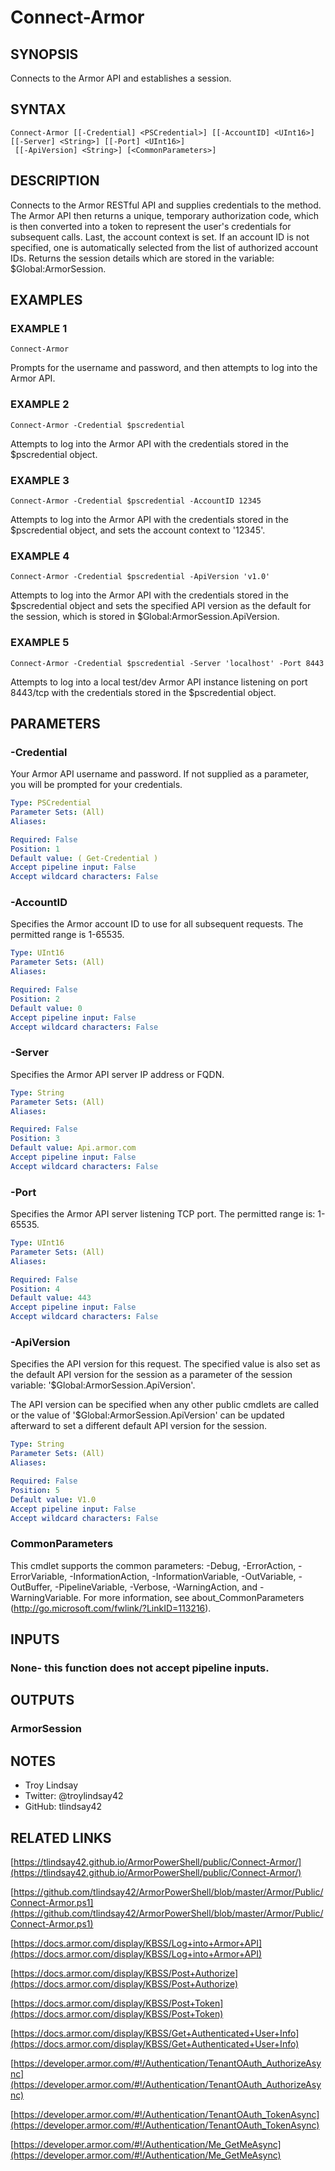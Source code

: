 # Connect-Armor

## SYNOPSIS
Connects to the Armor API and establishes a session.

## SYNTAX

```
Connect-Armor [[-Credential] <PSCredential>] [[-AccountID] <UInt16>] [[-Server] <String>] [[-Port] <UInt16>]
 [[-ApiVersion] <String>] [<CommonParameters>]
```

## DESCRIPTION
Connects to the Armor RESTful API and supplies credentials to the method.
The
Armor API then returns a unique, temporary authorization code, which is then
converted into a token to represent the user's credentials for subsequent
calls.
Last, the account context is set.
If an account ID is not specified,
one is automatically selected from the list of authorized account IDs.
Returns
the session details which are stored in the variable: $Global:ArmorSession.

## EXAMPLES

### EXAMPLE 1
```
Connect-Armor
```

Prompts for the username and password, and then attempts to log into the Armor
API.

### EXAMPLE 2
```
Connect-Armor -Credential $pscredential
```

Attempts to log into the Armor API with the credentials stored in the
$pscredential object.

### EXAMPLE 3
```
Connect-Armor -Credential $pscredential -AccountID 12345
```

Attempts to log into the Armor API with the credentials stored in the
$pscredential object, and sets the account context to '12345'.

### EXAMPLE 4
```
Connect-Armor -Credential $pscredential -ApiVersion 'v1.0'
```

Attempts to log into the Armor API with the credentials stored in the $pscredential object and sets the specified API version as the default for the session, which is stored in $Global:ArmorSession.ApiVersion.

### EXAMPLE 5
```
Connect-Armor -Credential $pscredential -Server 'localhost' -Port 8443
```

Attempts to log into a local test/dev Armor API instance listening on port
8443/tcp with the credentials stored in the $pscredential object.

## PARAMETERS

### -Credential
Your Armor API username and password.
If not supplied as a parameter, you will
be prompted for your credentials.

```yaml
Type: PSCredential
Parameter Sets: (All)
Aliases:

Required: False
Position: 1
Default value: ( Get-Credential )
Accept pipeline input: False
Accept wildcard characters: False
```

### -AccountID
Specifies the Armor account ID to use for all subsequent requests.
The
permitted range is 1-65535.

```yaml
Type: UInt16
Parameter Sets: (All)
Aliases:

Required: False
Position: 2
Default value: 0
Accept pipeline input: False
Accept wildcard characters: False
```

### -Server
Specifies the Armor API server IP address or FQDN.

```yaml
Type: String
Parameter Sets: (All)
Aliases:

Required: False
Position: 3
Default value: Api.armor.com
Accept pipeline input: False
Accept wildcard characters: False
```

### -Port
Specifies the Armor API server listening TCP port.
The permitted range is:
1-65535.

```yaml
Type: UInt16
Parameter Sets: (All)
Aliases:

Required: False
Position: 4
Default value: 443
Accept pipeline input: False
Accept wildcard characters: False
```

### -ApiVersion
Specifies the API version for this request.
The specified value is also set as
the default API version for the session as a parameter of the session variable:
'$Global:ArmorSession.ApiVersion'.

The API version can be specified when any other public cmdlets are called or
the value of '$Global:ArmorSession.ApiVersion' can be updated afterward to set
a different default API version for the session.

```yaml
Type: String
Parameter Sets: (All)
Aliases:

Required: False
Position: 5
Default value: V1.0
Accept pipeline input: False
Accept wildcard characters: False
```

### CommonParameters
This cmdlet supports the common parameters: -Debug, -ErrorAction, -ErrorVariable, -InformationAction, -InformationVariable, -OutVariable, -OutBuffer, -PipelineVariable, -Verbose, -WarningAction, and -WarningVariable.
For more information, see about_CommonParameters (http://go.microsoft.com/fwlink/?LinkID=113216).

## INPUTS

### None- this function does not accept pipeline inputs.

## OUTPUTS

### ArmorSession

## NOTES
- Troy Lindsay
- Twitter: @troylindsay42
- GitHub: tlindsay42

## RELATED LINKS

[https://tlindsay42.github.io/ArmorPowerShell/public/Connect-Armor/](https://tlindsay42.github.io/ArmorPowerShell/public/Connect-Armor/)

[https://github.com/tlindsay42/ArmorPowerShell/blob/master/Armor/Public/Connect-Armor.ps1](https://github.com/tlindsay42/ArmorPowerShell/blob/master/Armor/Public/Connect-Armor.ps1)

[https://docs.armor.com/display/KBSS/Log+into+Armor+API](https://docs.armor.com/display/KBSS/Log+into+Armor+API)

[https://docs.armor.com/display/KBSS/Post+Authorize](https://docs.armor.com/display/KBSS/Post+Authorize)

[https://docs.armor.com/display/KBSS/Post+Token](https://docs.armor.com/display/KBSS/Post+Token)

[https://docs.armor.com/display/KBSS/Get+Authenticated+User+Info](https://docs.armor.com/display/KBSS/Get+Authenticated+User+Info)

[https://developer.armor.com/#!/Authentication/TenantOAuth_AuthorizeAsync](https://developer.armor.com/#!/Authentication/TenantOAuth_AuthorizeAsync)

[https://developer.armor.com/#!/Authentication/TenantOAuth_TokenAsync](https://developer.armor.com/#!/Authentication/TenantOAuth_TokenAsync)

[https://developer.armor.com/#!/Authentication/Me_GetMeAsync](https://developer.armor.com/#!/Authentication/Me_GetMeAsync)


